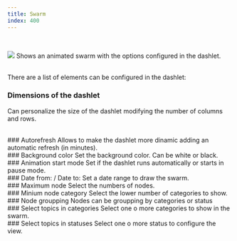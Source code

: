 ```yaml
---
title: Swarm
index: 400
---
```


    
<br />

<img src="/static/images/icons/swarm.png" /> Shows an animated swarm with the options configured in the dashlet.

<br />
There are a list of elements can be configured in the dashlet:


### Dimensions of the dashlet
Can personalize the size of the dashlet modifying the number of columns and rows.

<br />
### Autorefresh
Allows to make the dashlet more dinamic adding an automatic refresh (in minutes).


<br />
###  Background color
Set the background color. Can be white or black.

<br />
### Animation start mode
Set if the dashlet runs automatically or starts in pause mode.


<br />
### Date from: / Date to:
Set a date range to draw the swarm.


<br />
### Maximum node
Select the numbers of nodes.

<br />
### Minium node category
Select the lower number of categories to show. 

<br />
### Node groupping
Nodes can be groupping by categories or status

<br />
### Select topics in categories
Select one o more categories to show in the swarm.


<br />
### Select topics in statuses
Select one o more status to configure the view.
